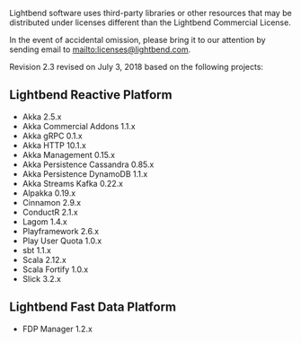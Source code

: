 Lightbend software uses third-party libraries or other resources that may be distributed under licenses different than the Lightbend Commercial License.

In the event of accidental omission, please bring it to our attention by sending email to <mailto:licenses@lightbend.com>.
  
Revision 2.3 revised on July 3, 2018 based on the following projects:

## Lightbend Reactive Platform

* Akka 2.5.x
* Akka Commercial Addons 1.1.x
* Akka gRPC 0.1.x
* Akka HTTP 10.1.x
* Akka Management 0.15.x
* Akka Persistence Cassandra 0.85.x
* Akka Persistence DynamoDB 1.1.x
* Akka Streams Kafka 0.22.x
* Alpakka 0.19.x
* Cinnamon 2.9.x
* ConductR 2.1.x
* Lagom 1.4.x
* Playframework 2.6.x
* Play User Quota 1.0.x
* sbt 1.1.x
* Scala 2.12.x
* Scala Fortify 1.0.x
* Slick 3.2.x

## Lightbend Fast Data Platform

* FDP Manager 1.2.x